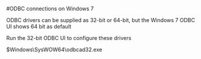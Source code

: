 #ODBC connections on Windows 7

ODBC drivers can be supplied as 32-bit or 64-bit, but the Windows 7 ODBC UI shows 64 bit as default

Run the 32-bit ODBC UI to configure these drivers

$Windows\SysWOW64\odbcad32.exe
